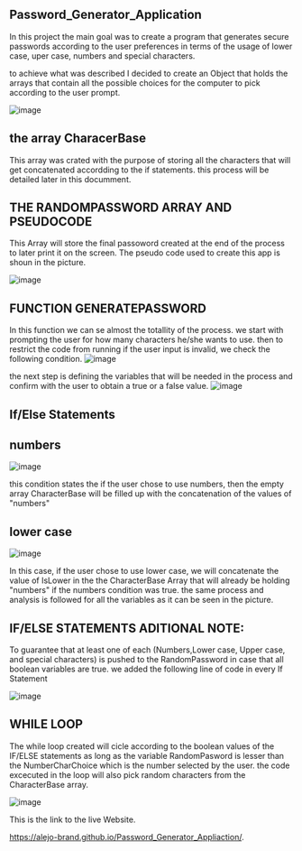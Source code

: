 ## Password_Generator_Application

In this project the main goal was to create a program that generates secure passwords according to the user preferences in terms of the usage of lower case, uper case, numbers and special characters.
 
 to achieve what was described I decided to create an Object that holds the arrays that contain all the possible choices for the computer to pick according to the user prompt.

 ![image](https://user-images.githubusercontent.com/69653106/97068803-bc5a5a80-157f-11eb-8177-cb01548a359a.png)

## the array CharacerBase
This array was crated with the purpose of storing all the characters that will get concatenated accordding to the if statements. this process will be detailed later in this documment.

## THE RANDOMPASSWORD ARRAY AND PSEUDOCODE
This Array will store the final passoword created at the end of the process to later print it on the screen. 
The pseudo code used to create this app is shoun in the picture.

![image](https://user-images.githubusercontent.com/69653106/97068972-41923f00-1581-11eb-89a2-e3991d9f3b8a.png)

## FUNCTION GENERATEPASSWORD

In this function we can se almost the totallity of the process. we start with prompting the user for how many characters he/she wants to use. then to restrict the code from running if the user input is invalid, we check the following condition.
![image](https://user-images.githubusercontent.com/69653106/97069032-e14fcd00-1581-11eb-87a4-ef3bed633798.png)

the next step is defining the variables that will be needed in the process and confirm with the user to obtain a true or a false value.
![image](https://user-images.githubusercontent.com/69653106/97069105-95515800-1582-11eb-91dc-3860cb256fed.png)

## If/Else Statements

## numbers
![image](https://user-images.githubusercontent.com/69653106/97069105-95515800-1582-11eb-91dc-3860cb256fed.png)

this condition states the if the user chose to use numbers, then the empty array CharacterBase will be filled up with the concatenation of the values of "numbers"

## lower case 
![image](https://user-images.githubusercontent.com/69653106/97069200-58d22c00-1583-11eb-97ff-b095a5383d3f.png)

In this case, if the user chose to use lower case, we will concatenate the value of IsLower in the the CharacterBase Array that will already be holding "numbers" if the numbers condition was true. the same process and analysis is followed for all the variables as it can be seen in the picture.

## IF/ELSE STATEMENTS ADITIONAL NOTE:
To guarantee that at least one of each (Numbers,Lower case, Upper case, and special characters) is pushed to the RandomPassword in case that all boolean variables are true. we added the following line of code in every If Statement


![image](https://user-images.githubusercontent.com/69653106/97069268-080f0300-1584-11eb-8ada-7ee0c150b4dc.png)

## WHILE LOOP

The while loop created will cicle according to the boolean values of the IF/ELSE statements as long as the variable RandomPasword is lesser than the NumberCharChoice which is the number selected by the user. 
the code excecuted in the loop will also pick random characters from the CharacterBase array.

![image](https://user-images.githubusercontent.com/69653106/97096641-0a289e80-1624-11eb-872a-20aed5468132.png)




This is the link to the live Website.

https://alejo-brand.github.io/Password_Generator_Appliaction/.